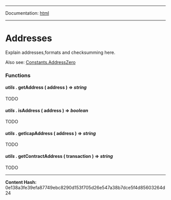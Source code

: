 -----

Documentation: [html](https://docs-beta.ethers.io/)

-----


Addresses
=========


Explain addresses,formats and checksumming here.

Also see: [Constants.AddressZero](../constants)


### Functions



#### *utils* . **getAddress** ( address )  **=>** *string*

TODO




#### *utils* . **isAddress** ( address )  **=>** *boolean*

TODO




#### *utils* . **getIcapAddress** ( address )  **=>** *string*

TODO




#### *utils* . **getContractAddress** ( transaction )  **=>** *string*

TODO





-----
**Content Hash:** 0e138a3fe39efa87749ebc8290d153f705d26e547a38b7dce5f4d85603264d24